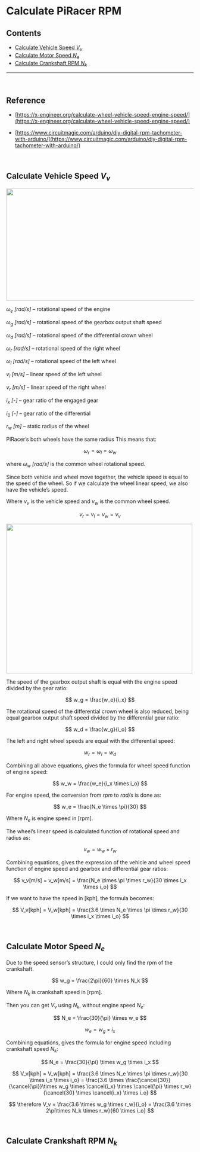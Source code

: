 # Calculate PiRacer RPM

## Contents
- [Calculate Vehicle Speed $V_v$](#calculate-vehicle-speed)
- [Calculate Motor Speed $N_e$](#calculate-motor-speed)
- [Calculate Crankshaft RPM $N_k$](#calculate-crankshaft-rpm)

---

<br/>

## Reference
- [https://x-engineer.org/calculate-wheel-vehicle-speed-engine-speed/](https://x-engineer.org/calculate-wheel-vehicle-speed-engine-speed/)

- [https://www.circuitmagic.com/arduino/diy-digital-rpm-tachometer-with-arduino/](https://www.circuitmagic.com/arduino/diy-digital-rpm-tachometer-with-arduino/)

<br/>

## Calculate Vehicle Speed $V_v$
<img src="https://user-images.githubusercontent.com/111988634/200394017-5774316a-c24f-415b-8256-f2616bb5220f.png"  width="700" height="300"/>  

$ω_e$ *[rad/s]* – rotational speed of the engine

$ω_g$ *[rad/s]* – rotational speed of the gearbox output shaft speed

$ω_d$ *[rad/s]* – rotational speed of the differential crown wheel

$ω_r$ *[rad/s]* – rotational speed of the right wheel

$ω_l$ *[rad/s]* – rotational speed of the left wheel

$v_l$ *[m/s]* – linear speed of the left wheel

$v_r$ *[m/s]* – linear speed of the right wheel

$i_x$ *[-]* – gear ratio of the engaged gear

$i_0$ *[-]* – gear ratio of the differential

$r_w$ *[m]* – static radius of the wheel

PiRacer’s both wheels have the same radius This means that:

$$
ω_r=ω_l=ω_w
$$

where $ω_w$ *[rad/s]* is the common wheel rotational speed.

Since both vehicle and wheel move together, the vehicle speed is equal to the speed of the wheel. So if we calculate the wheel linear speed, we also have the vehicle’s speed.

Where $v_v$ is the vehicle speed and $v_w$ is the common wheel speed.

$$
v_r = v_l = v_w = v_v
$$

<img src="https://user-images.githubusercontent.com/111988634/200394023-34af13f2-a022-42ed-9b5f-ebb7c9cd4ee0.png"  width="500" height="400"/>  

The speed of the gearbox output shaft is equal with the engine speed divided by the gear ratio:

$$
w_g = \frac{w_e}{i_x}
$$

The rotational speed of the differential crown wheel is also reduced, being equal gearbox output shaft speed divided by the differential gear ratio:

$$
w_d = \frac{w_g}{i_o}
$$

The left and right wheel speeds are equal with the differential speed:

$$
w_r = w_l = w_d
$$

Combining all above equations, gives the formula for wheel speed function of engine speed:

$$
w_w = \frac{w_e}{i_x \times i_o}
$$

For engine speed, the conversion from *rpm* to *rad/s* is done as:

$$
w_e = \frac{N_e \times \pi}{30}
$$

Where $N_e$ is engine speed in [rpm].

The wheel’s linear speed is calculated function of rotational speed and radius as:

$$
v_w = w_w \times r_w
$$

Combining equations, gives the expression of the vehicle and wheel speed function of engine speed and gearbox and differential gear ratios:

$$
v_v[m/s] = v_w[m/s] = \frac{N_e \times \pi \times r_w}{30 \times i_x \times i_o}
$$

If we want to have the speed in [kph], the formula becomes:

$$
V_v[kph] = V_w[kph] = \frac{3.6 \times N_e \times \pi \times r_w}{30 \times i_x \times i_o}
$$

<br/>

## Calculate Motor Speed $N_e$

Due to the speed sensor’s structure, I could only find the rpm of the crankshaft.

$$
w_g = \frac{2\pi}{60} \times N_k
$$

Where $N_k$ is crankshaft speed in [rpm].

Then you can get $V_v$ using $N_k$, without engine speed $N_e$:

$$
N_e = \frac{30}{\pi} \times w_e
$$

$$
w_e = w_g \times i_x
$$

Combining equations, gives the formula for engine speed including crankshaft speed $N_k$:

$$
N_e = \frac{30}{\pi} \times w_g \times i_x
$$

$$
V_v[kph] = V_w[kph] = \frac{3.6 \times N_e \times \pi \times r_w}{30 \times i_x \times i_o} 
= \frac{3.6 \times \frac{\cancel{30}}{\cancel{\pi}}\times w_g \times \cancel{i_x} \times \cancel{\pi} \times r_w}{\cancel{30} \times \cancel{i_x} \times i_o}
$$

$$
\therefore V_v = \frac{3.6 \times w_g \times r_w}{i_o} = \frac{3.6 \times 2\pi\times N_k \times r_w}{60 \times i_o}
$$

<br/>

## Calculate Crankshaft RPM $N_k$